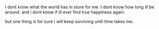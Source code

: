 

I dont know what the world has in store for me.
I dont know how long ill be around.
and i dont know if ill ever find true happiness again.

but one thing is for sure i will keep surviving until time takes me.